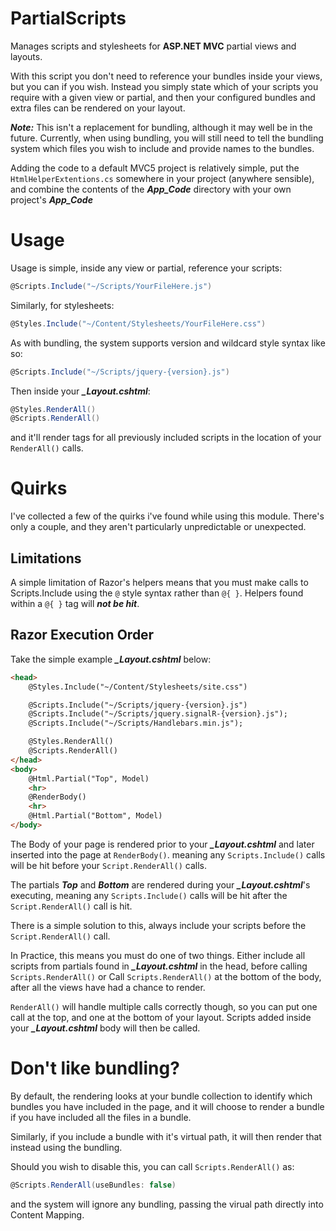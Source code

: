 PartialScripts
==============

Manages scripts and stylesheets for **ASP.NET MVC** partial views and layouts.

With this script you don't need to reference your bundles inside your views, but you can if you wish. Instead you simply state which of your scripts you require with a given view or partial, and then your configured bundles and extra files can be rendered on your layout.

***Note:*** This isn't a replacement for bundling, although it may well be in the future. Currently, when using bundling, you will still need to tell the bundling system which files you wish to include and provide names to the bundles.

Adding the code to a default MVC5 project is relatively simple, put the ```HtmlHelperExtentions.cs``` somewhere in your project (anywhere sensible), and combine the contents of the ***App_Code*** directory with your own project's ***App_Code***

Usage
=====

Usage is simple, inside any view or partial, reference your scripts:

```csharp
@Scripts.Include("~/Scripts/YourFileHere.js")
```
    
Similarly, for stylesheets:

```csharp
@Styles.Include("~/Content/Stylesheets/YourFileHere.css")
```
    
As with bundling, the system supports version and wildcard style syntax like so:

```csharp    
@Scripts.Include("~/Scripts/jquery-{version}.js")
```

Then inside your ***_Layout.cshtml***:

```csharp
@Styles.RenderAll()
@Scripts.RenderAll()
```

and it'll render tags for all previously included scripts in the location of your ```RenderAll()``` calls.

Quirks
======

I've collected a few of the quirks i've found while using this module. There's only a couple, and they aren't particularly unpredictable or unexpected.

Limitations
----------
A simple limitation of Razor's helpers means that you must make calls to Scripts.Include using the ```@``` style syntax rather than ```@{ }```. Helpers found within a ```@{ }``` tag will ***not be hit***.

Razor Execution Order
---------------------

Take the simple example ***_Layout.cshtml*** below:

```html
<head>
    @Styles.Include("~/Content/Stylesheets/site.css")

    @Scripts.Include("~/Scripts/jquery-{version}.js")
    @Scripts.Include("~/Scripts/jquery.signalR-{version}.js");
    @Scripts.Include("~/Scripts/Handlebars.min.js");

    @Styles.RenderAll()
    @Scripts.RenderAll()
</head>
<body>
    @Html.Partial("Top", Model)
    <hr>
    @RenderBody()
    <hr>
    @Html.Partial("Bottom", Model)
</body>
```

The Body of your page is rendered prior to your ***_Layout.cshtml*** and later inserted into the page at ```RenderBody()```. meaning any ```Scripts.Include()``` calls will be hit before your ```Script.RenderAll()``` calls.

The partials ***Top*** and ***Bottom*** are rendered during your ***_Layout.cshtml***'s executing, meaning any ```Scripts.Include()``` calls will be hit after the ```Script.RenderAll()``` call is hit. 

There is a simple solution to this, always include your scripts before the ```Script.RenderAll()``` call.

In Practice, this means you must do one of two things. Either include all scripts from partials found in ***_Layout.cshtml*** in the head, before calling ```Scripts.RenderAll()``` or Call ```Scripts.RenderAll()``` at the bottom of the body, after all the views have had a chance to render.

```RenderAll()``` will handle multiple calls correctly though, so you can put one call at the top, and one at the bottom of your layout. Scripts added inside your ***_Layout.cshtml*** body will then be called. 

Don't like bundling?
=======

By default, the rendering looks at your bundle collection to identify which bundles you have included in the page, and it will choose to render a bundle if you have included all the files in a bundle.

Similarly, if you include a bundle with it's virtual path, it will then render that instead using the bundling.

Should you wish to disable this, you can call ```Scripts.RenderAll()``` as:

```csharp
@Scripts.RenderAll(useBundles: false)
```

and the system will ignore any bundling, passing the virual path directly into Content Mapping.
